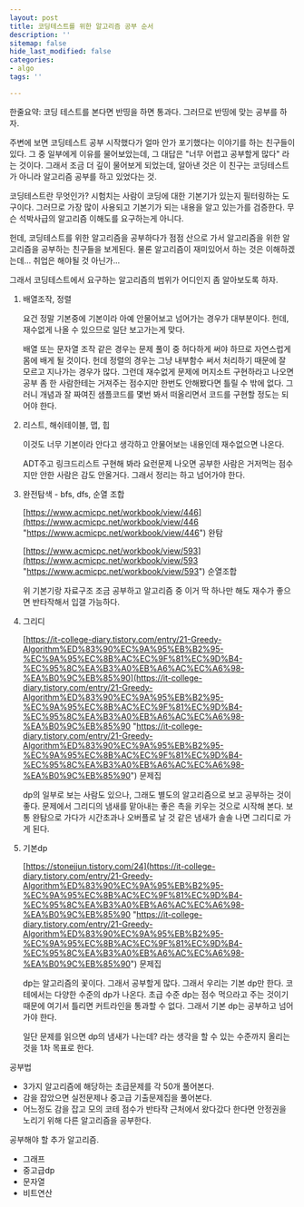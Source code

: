 ```yaml
---
layout: post
title: 코딩테스트를 위한 알고리즘 공부 순서
description: ''
sitemap: false
hide_last_modified: false
categories:
- algo
tags: ''

---
```

한줄요약: 코딩 테스트를 본다면 반띵을 하면 통과다. 그러므로 반띵에 맞는 공부를 하자.

주변에 보면 코딩테스트 공부 시작했다가 얼마 안가 포기했다는 이야기를 하는 친구들이 있다. 그 중 일부에게 이유를 물어보았는데, 그 대답은 "너무 어렵고 공부할게 많다" 라는 것이다. 그래서 조금 더 깊이 물어보게 되었는데, 알아낸 것은 이 친구는 코딩테스트가 아니라 알고리즘 공부를 하고 있었다는 것.

코딩테스트란 무엇인가? 시험치는 사람이 코딩에 대한 기본기가 있는지 필터링하는 도구이다. 그러므로 가장 많이 사용되고 기본기가 되는 내용을 알고 있는가를 검증한다. 무슨 석박사급의 알고리즘 이해도를 요구하는게 아니다.

헌데, 코딩테스트를 위한 알고리즘을 공부하다가 점점 산으로 가서 알고리즘을 위한 알고리즘을 공부하는 친구들을 보게된다. 물론 알고리즘이 재미있어서 하는 것은 이해하겠는데... 취업은 해야될 것 아닌가...

그래서 코딩테스트에서 요구하는 알고리즘의 범위가 어디인지 좀 알아보도록 하자.

1. 배열조작, 정렬

   요건 정말 기본중에 기본이라 아예 안물어보고 넘어가는 경우가 대부분이다. 헌데, 재수없게 나올 수 있으므로 일단 보고가는게 맞다.

   배열 또는 문자열 조작 같은 경우는 문제 풀이 중 허다하게 써야 하므로 자연스럽게 몸에 배게 될 것이다. 헌데 정렬의 경우는 그냥 내부함수 써서 처리하기 때문에 잘 모르고 지나가는 경우가 많다. 그런데 재수없게 문제에 머지소트 구현하라고 나오면 공부 좀 한 사람한테는 거져주는 점수지만 한번도 안해봤다면 틀릴 수 밖에 없다. 그러니 개념과 잘 짜여진 샘플코드를 몇번 봐서 떠올리면서 코드를 구현할 정도는 되어야 한다.
2. 리스트, 해쉬테이블, 맵, 힙

   이것도 너무 기본이라 안다고 생각하고 안물어보는 내용인데 재수없으면 나온다.

   ADT주고 링크드리스트 구현해 봐라 요런문제 나오면 공부한 사람은 거저먹는 점수지만 안한 사람은 감도 안올거다. 그래서 정리는 하고 넘어가야 한다.
3. 완전탐색 - bfs, dfs, 순열 조합

   [https://www.acmicpc.net/workbook/view/446](https://www.acmicpc.net/workbook/view/446 "https://www.acmicpc.net/workbook/view/446") 완탐

   [https://www.acmicpc.net/workbook/view/593](https://www.acmicpc.net/workbook/view/593 "https://www.acmicpc.net/workbook/view/593") 순열조합

   위 기본기랑 자료구조 조금 공부하고 알고리즘 중 이거 딱 하나만 해도 재수가 좋으면 반타작해서 입갤 가능하다.
4. 그리디

   [https://it-college-diary.tistory.com/entry/21-Greedy-Algorithm%ED%83%90%EC%9A%95%EB%B2%95-%EC%9A%95%EC%8B%AC%EC%9F%81%EC%9D%B4-%EC%95%8C%EA%B3%A0%EB%A6%AC%EC%A6%98-%EA%B0%9C%EB%85%90](https://it-college-diary.tistory.com/entry/21-Greedy-Algorithm%ED%83%90%EC%9A%95%EB%B2%95-%EC%9A%95%EC%8B%AC%EC%9F%81%EC%9D%B4-%EC%95%8C%EA%B3%A0%EB%A6%AC%EC%A6%98-%EA%B0%9C%EB%85%90 "https://it-college-diary.tistory.com/entry/21-Greedy-Algorithm%ED%83%90%EC%9A%95%EB%B2%95-%EC%9A%95%EC%8B%AC%EC%9F%81%EC%9D%B4-%EC%95%8C%EA%B3%A0%EB%A6%AC%EC%A6%98-%EA%B0%9C%EB%85%90") 문제집

   dp의 일부로 보는 사람도 있으나, 그래도 별도의 알고리즘으로 보고 공부하는 것이 좋다. 문제에서 그리디의 냄새를 맡아내는 좋은 촉을 키우는 것으로 시작해 본다. 보통 완탐으로 가다가 시간초과나 오버플로 날 것 같은 냄새가 솔솔 나면 그리디로 가게 된다.
5. 기본dp

   [https://stonejjun.tistory.com/24](https://it-college-diary.tistory.com/entry/21-Greedy-Algorithm%ED%83%90%EC%9A%95%EB%B2%95-%EC%9A%95%EC%8B%AC%EC%9F%81%EC%9D%B4-%EC%95%8C%EA%B3%A0%EB%A6%AC%EC%A6%98-%EA%B0%9C%EB%85%90 "https://it-college-diary.tistory.com/entry/21-Greedy-Algorithm%ED%83%90%EC%9A%95%EB%B2%95-%EC%9A%95%EC%8B%AC%EC%9F%81%EC%9D%B4-%EC%95%8C%EA%B3%A0%EB%A6%AC%EC%A6%98-%EA%B0%9C%EB%85%90") 문제집

   dp는 알고리즘의 꽃이다. 그래서 공부할게 많다. 그래서 우리는 기본 dp만 한다. 코테에서는 다양한 수준의 dp가 나온다. 초급 수준 dp는 점수 먹으라고 주는 것이기 때문에 여기서 틀리면 커트라인을 통과할 수 없다. 그래서 기본 dp는 공부하고 넘어가야 한다.

   일단 문제를 읽으면 dp의 냄새가 나는데? 라는 생각을 할 수 있는 수준까지 올리는 것을 1차 목표로 한다.

공부법

* 3가지 알고리즘에 해당하는 초급문제를 각 50개 풀어본다.
* 감을 잡았으면 실전문제나 중고급 기출문제집을 풀어본다.
* 어느정도 감을 잡고 모의 코테 점수가 반타작 근처에서 왔다갔다 한다면 안정권을 노리기 위해 다른 알고리즘을 공부한다.

공부해야 할 추가 알고리즘.

* 그래프
* 중고급dp
* 문자열
* 비트연산